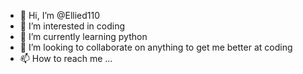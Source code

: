 - 👋 Hi, I’m @Ellied110
- 👀 I’m interested in coding 
- 🌱 I’m currently learning python
- 💞️ I’m looking to collaborate on anything to get me better at coding
- 📫 How to reach me ...

<!---
Ellied110/Ellied110 is a ✨ special ✨ repository because its `README.md` (this file) appears on your GitHub profile.
You can click the Preview link to take a look at your changes.
--->
